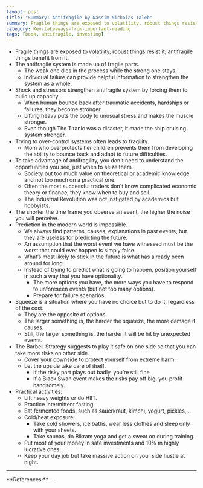 ```yaml
---
layout: post
title: "Summary: Antifragile by Nassim Nicholas Taleb"
summary: Fragile things are exposed to volatility, robust things resist it, antifragile things benefit from it.
category: Key-takeaways-from-important-reading
tags: [book, antifragile, investing]
---
```


- Fragile things are exposed to volatility, robust things resist it, antifragile things benefit from it.
- The antifragile system is made up of fragile parts.
  - The weak one dies in the process while the strong one stays.
  - Individual failure can provide helpful information to strengthen the system as a whole.
- Shock and stressors strengthen antifragile system by forcing them to build up capacity.
  - When human bounce back after traumatic accidents, hardships or failures, they become stronger.
  - Lifting heavy puts the body to unusual stress and makes the muscle stronger.
  - Even though The Titanic was a disaster, it made the ship cruising system stronger.
- Trying to over-control systems often leads to fragility.
  - Mom who overprotects her children prevents them from developing the ability to bounce back and adapt to future difficulties.
- To take advantage of antifragility, you don't need to understand the opportunities you see, just when to seize them.
  - Society put too much value on theoretical or academic knowledge and not too much on a practical one.
  - Often the most successful traders don't know complicated economic theory or finance; they know when to buy and sell.
  - The Industrial Revolution was not instigated by academics but hobbyists.
- The shorter the time frame you observe an event, the higher the noise you will perceive.
- Prediction in the modern world is impossible.
  - We always find patterns, causes, explanations in past events, but they are useless for predicting the future.
  - An assumption that the worst event we have witnessed must be the worst that could ever happen is simply false.
  - What’s most likely to stick in the future is what has already been around for long.
  - Instead of trying to predict what is going to happen, position yourself in such a way that you have optionality.
    - The more options you have, the more ways you have to respond to unforeseen events (but not too many options).
    - Prepare for failure scenarios.
- Squeeze is a situation where you have no choice but to do it, regardless of the cost.
  - They are the opposite of options.
  - The larger something is, the harder the squeeze, the more damage it causes.
  - Still, the larger something is, the harder it will be hit by unexpected events.
- The Barbell Strategy suggests to play it safe on one side so that you can take more risks on other side.
  - Cover your downside to protect yourself from extreme harm.
  - Let the upside take care of itself.
    - If the risky part plays out badly, you’re still fine.
    - If a Black Swan event makes the risks pay off big, you profit handsomely.
- Practical activities:
  - Lift heavy weights or do HIIT.
  - Practice intermittent fasting.
  - Eat fermented foods, such as sauerkraut, kimchi, yogurt, pickles,...
  - Cold/heat exposure.
    - Take cold showers, ice baths, wear less clothes and sleep only with your sheets.
    - Take saunas, do Bikram yoga and get a sweat on during training.
  - Put most of your money in safe investments and 10% in highly lucrative ones.
  - Keep your day job but take massive action on your side hustle at night.

<hr>
**References:**
- <https://www.goodreads.com/book/show/13530973-antifragile>
- <http://siimland.com/become-antifragile/>
